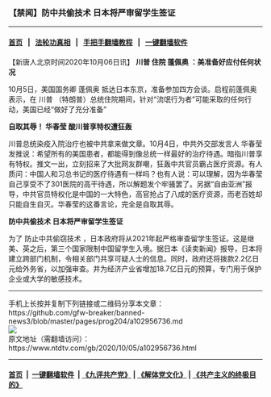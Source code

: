### 【禁闻】防中共偷技术 日本将严审留学生签证
------------------------

#### [首页](https://github.com/gfw-breaker/banned-news3/blob/master/README.md) &nbsp;&nbsp;|&nbsp;&nbsp; [法轮功真相](https://github.com/begood0513/basic/blob/master/README.md)  &nbsp;&nbsp;|&nbsp;&nbsp; [手把手翻墙教程](https://github.com/gfw-breaker/guides/wiki)  &nbsp;&nbsp;|&nbsp;&nbsp; [一键翻墙软件](https://github.com/gfw-breaker/nogfw/blob/master/README.md)  



<div><div class="post_content" itemprop="articleBody">
 <p>
  【新唐人北京时间2020年10月06日讯】
  <strong>
   <ok href="https://www.ntdtv.com/gb/川普.htm">
    川普
   </ok>
   住院
   <ok href="https://www.ntdtv.com/gb/蓬佩奥.htm">
    蓬佩奥
   </ok>
   ：美准备好应付任何状况
  </strong>
 </p>
 <p>
  10月5日，美国国务卿
  <ok href="https://www.ntdtv.com/gb/蓬佩奥.htm">
   蓬佩奥
  </ok>
  抵达日本东京，准备参加四方会谈。启程前蓬佩奥表示，在
  <ok href="https://www.ntdtv.com/gb/川普.htm">
   川普
  </ok>
  （特朗普）总统住院期间，针对“流氓行为者”可能采取的任何行动，美国已经“做好了充分准备”
 </p>
 <p>
  <strong>
   自取其辱！
   <ok href="https://www.ntdtv.com/gb/华春莹.htm">
    华春莹
   </ok>
   酸川普享特权遭狂轰
  </strong>
 </p>
 <p>
  川普总统染疫入院治疗也被中共拿来做文章。10月4日，中共外交部发言人
  <ok href="https://www.ntdtv.com/gb/华春莹.htm">
   华春莹
  </ok>
  发推说：希望所有的美国患者，都能得到像总统一样最好的治疗待遇。暗指川普享有特权。推文一出，立刻招来了大批网友群嘲，狂轰中共官员霸占医疗资源。有人质问：中国人和习总书记的医疗待遇有一样吗？也有人说：可以理解，因为华春莹自己享受不了301医院的高干待遇，所以解题发个牢骚罢了。另据“自由亚洲”报导，中共官员特权化是中国的一大特色，高官抢占了八成的医疗资源，而老百姓却只能自生自灭。华春莹的这番言论，完全是自取其辱。
 </p>
 <p>
  <strong>
   防中共偷技术
   <ok href="https://www.ntdtv.com/gb/日本将严审留学生签证.htm">
    日本将严审留学生签证
   </ok>
  </strong>
 </p>
 <p>
  为了
  <ok href="https://www.ntdtv.com/gb/防止中共偷窃技术.htm">
   防止中共偷窃技术
  </ok>
  ，日本政府将从2021年起严格审查留学生签证。这是继美、英之后，第三个国家限制中国留学生入境。据日本《读卖新闻》报导，日本将建立跨部门机制，令相关部门共享可疑人士的信息。同时，政府还将拨款2.2亿日元给外务省，以加强审查。并为经济产业省增加18.7亿日元的预算，专门用于保护企业或大学的敏感技术。
 </p>
 <div class="single_ad">
 </div>
</div>
</div>
<hr/>
手机上长按并复制下列链接或二维码分享本文章：<br/>
https://github.com/gfw-breaker/banned-news3/blob/master/pages/prog204/a102956736.md <br/>
<a href='https://github.com/gfw-breaker/banned-news3/blob/master/pages/prog204/a102956736.md'><img src='https://github.com/gfw-breaker/banned-news3/blob/master/pages/prog204/a102956736.md.png'/></a> <br/>
原文地址（需翻墙访问）：https://www.ntdtv.com/gb/2020/10/05/a102956736.html


------------------------
#### [首页](https://github.com/gfw-breaker/banned-news3/blob/master/README.md) &nbsp;|&nbsp; [一键翻墙软件](https://github.com/gfw-breaker/nogfw/blob/master/README.md) &nbsp;| [《九评共产党》](https://github.com/gfw-breaker/9ping.md/blob/master/README.md#九评之一评共产党是什么) | [《解体党文化》](https://github.com/gfw-breaker/jtdwh.md/blob/master/README.md) | [《共产主义的终极目的》](https://github.com/gfw-breaker/gczydzjmd.md/blob/master/README.md)


<img src='http://gfw-breaker.win/banned-news3/pages/prog204/a102956736.md' width='0px' height='0px'/>